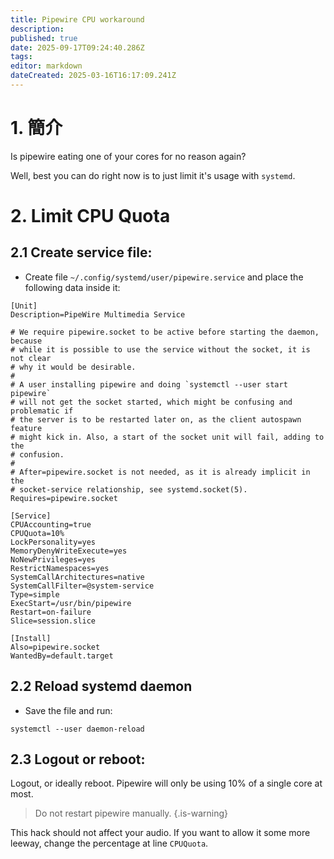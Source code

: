 ```yaml
---
title: Pipewire CPU workaround
description:
published: true
date: 2025-09-17T09:24:40.286Z
tags:
editor: markdown
dateCreated: 2025-03-16T16:17:09.241Z
---
```


# 1. 簡介

Is pipewire eating one of your cores for no reason again?

Well, best you can do right now is to just limit it's usage with `systemd`.

# 2. Limit CPU Quota

## 2.1 Create service file:

- Create file `~/.config/systemd/user/pipewire.service` and place the following data inside it:

```
[Unit]
Description=PipeWire Multimedia Service

# We require pipewire.socket to be active before starting the daemon, because
# while it is possible to use the service without the socket, it is not clear
# why it would be desirable.
#
# A user installing pipewire and doing `systemctl --user start pipewire`
# will not get the socket started, which might be confusing and problematic if
# the server is to be restarted later on, as the client autospawn feature
# might kick in. Also, a start of the socket unit will fail, adding to the
# confusion.
#
# After=pipewire.socket is not needed, as it is already implicit in the
# socket-service relationship, see systemd.socket(5).
Requires=pipewire.socket

[Service]
CPUAccounting=true
CPUQuota=10%
LockPersonality=yes
MemoryDenyWriteExecute=yes
NoNewPrivileges=yes
RestrictNamespaces=yes
SystemCallArchitectures=native
SystemCallFilter=@system-service
Type=simple
ExecStart=/usr/bin/pipewire
Restart=on-failure
Slice=session.slice

[Install]
Also=pipewire.socket
WantedBy=default.target
```

## 2.2 Reload systemd daemon

- Save the file and run:

```
systemctl --user daemon-reload
```

## 2.3 Logout or reboot:

Logout, or ideally reboot. Pipewire will only be using 10% of a single core at most.

> Do not restart pipewire manually.
> {.is-warning}

This hack should not affect your audio.
If you want to allow it some more leeway, change the percentage at line `CPUQuota`.